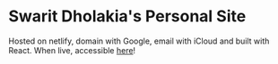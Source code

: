 # Swarit Dholakia's Personal Site

Hosted on netlify, domain with Google, email with iCloud and built with React. When live, accessible [here](www.swaritdholakia.com)!
